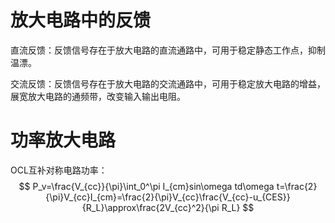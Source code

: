 # 放大电路中的反馈
直流反馈：反馈信号存在于放大电路的直流通路中，可用于稳定静态工作点，抑制温漂。

交流反馈：反馈信号存在于放大电路的交流通路中，可用于稳定放大电路的增益，展宽放大电路的通频带，改变输入输出电阻。

# 功率放大电路
OCL互补对称电路功率：
$$ P_v=\frac{V_{cc}}{\pi}\int_0^\pi I_{cm}sin\omega td\omega t=\frac{2}{\pi}V_{cc}I_{cm}=\frac{2}{\pi}V_{cc}\frac{V_{cc}-u_{CES}}{R_L}\approx\frac{2V_{cc}^2}{\pi R_L} $$